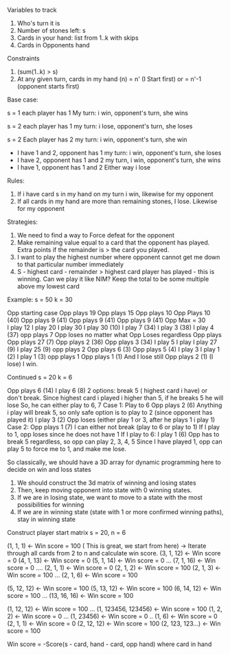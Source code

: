 Variables to track
1. Who's turn it is
2. Number of stones left: s
3. Cards in your hand: list from 1..k with skips
4. Cards in Opponents hand

Constraints 
1. (sum(1..k) > s)
2. At any given turn, cards in my hand (n) = n' (I Start first) or = n'-1 (opponent starts first)


Base case:

s = 1
each player has 1 
My turn: i win, opponent's turn, she wins

s = 2
each player has 1
my turn: i lose, opponent's turn, she loses

s = 2
Each player has 2
my turn: i win, opponent's turn, she win
- I have 1 and 2, opponent has 1
my turn: i win, opponent's turn, she loses
- I have 2, opponent has 1 and 2
my turn, i win, opponent's turn, she wins
- I have 1, opponent has 1 and 2
Either way i lose

Rules: 
1. If i have card s in my hand on my turn i win, likewise for my opponent
2. If all cards in my hand are more than remaining stones, I lose. Likewise for my opponent

Strategies:
1. We need to find a way to Force defeat for the opponent
2. Make remaining value equal to a card that the opponent has played. Extra points if the remainder is > the card you played.
3. I want to play the highest number where opponent cannot get me down to that particular number immediately
4. S - highest card - remainder > highest card player has played - this is winning.
Can we play it like NIM? Keep the total to be some multiple above my lowest card 


Example:
s = 50
k = 30

Opp starting case
Opp plays 19  Opp plays 15              Opp plays 10           Opp Plays 10 (40)     Opp plays 9 (41)    Opp plays 9 (41)                   Opp plays 9 (41) Opp Max = 30               
I play 12     I play 20                 I play 30              I play 30 (10)        I play 7 (34)       I play 3 (38)                      I play 4 (37) 
opp plays 7   Opp loses no matter what  Opp Loses regardless   Opp plays             Opp plays 27 (7)    Opp plays 2 (36)                   Opp plays 3 (34)
I play 5                                                                             I play              I play 27 (9)                      I play 25 (9)
opp plays 2                                                                                              Opp plays 6 (3)                    Opp plays 5 (4)
I play 3                                                                                                 I play 1 (2)                       I play 1 (3)
opp plays 1                                                                                              Opp plays 1 (1) And I lose still   Opp plays 2 (1) (I lose)
I win.

Continued
s = 20
k = 6

Opp plays 6 (14)
I play 6 (8)
2 options: break 5 ( highest card i have) or don't break. Since highest card i played i higher than 5, if he breaks 5 he will lose
So, he can either play to 6, 7
Case 1: Play to 6
    Opp plays 2 (6)
    Anything i play will break 5, so only safe option is to play to 2 (since opponent has played it)
    I play 3 (2)
    Opp loses (either play 1 or 3, after he plays 1 i play 1)
Case 2:
    Opp plays 1 (7)
    I can either not break (play to 6 or play to 1)
    If I play to 1, opp loses since he does not have 1
    If I play to 6:
        I play 1 (6)
    Opp has to break 5 regardless, so opp can play 2, 3, 4, 5
    Since I have played 1, opp can play 5 to force me to 1, and make me lose.

So classically, we should have a 3D array for dynamic programming here to decide on win and loss states
1. We should construct the 3d matrix of winning and losing states
2. Then, keep moving opponent into state with 0 winning states. 
3. If we are in losing state, we want to move to a state with the most possibilities for winning
4. If we are in winning state (state with 1 or more confirmed winning paths), stay in winning state

Construct player start matrix
s = 20, n = 6

(1, 1, 1) <- Win score = 100 ( This is great, we start from here) -> Iterate through all cards from 2 to n and calculate win score.
(3, 1, 12) <- Win score = 0
(4, 1, 13) <- Win score = 0
(5, 1, 14) <- Win score = 0
...
(7, 1, 16) <- Win score = 0
....
(2, 1, 1) <- Win score = 0
(2, 1, 2) <- Win score = 100
(2, 1, 3) <- Win score = 100
...
(2, 1, 6) <- Win score = 100

(5, 12, 12) <- Win score = 100
(5, 13, 12) <- Win score = 100
(6, 14, 12) <- Win score = 100
...
(13, 16, 16) <- Win score = 100


(1, 12, 12) <- Win score = 100
...
(1, 123456, 123456) <- Win score = 100
(1, 2, 2) <- Win score = 0
...
(1, 23456) <- Win score = 0
..
(1, 6) <- Win score = 0
(2, 1, 1) <- Win score = 0
(2, 12, 12) <- Win score = 100
(2, 123, 123...) <- Win score = 100

Win score = -Score(s - card, hand - card, opp hand) where card in hand
